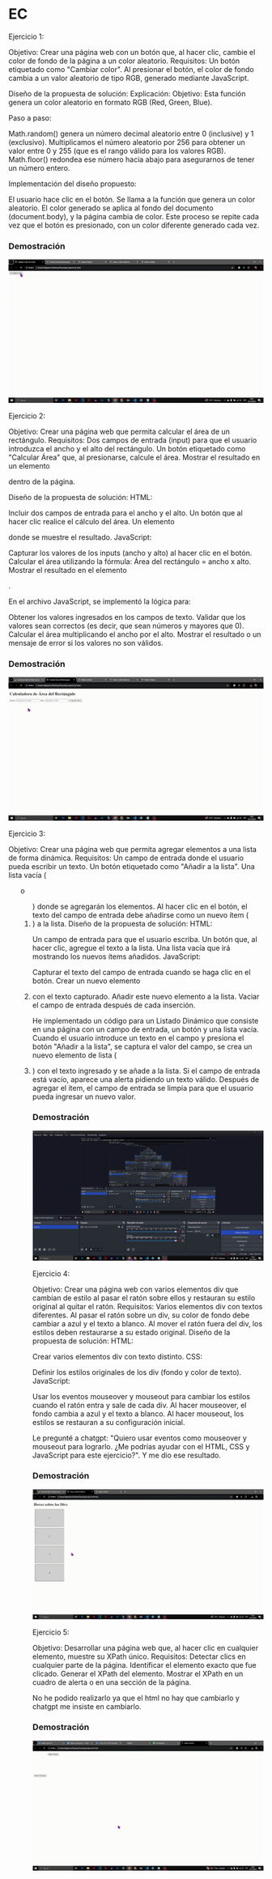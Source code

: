 # EC
Ejercicio 1:

Objetivo: Crear una página web con un botón que, al hacer clic, cambie el color de fondo de la página a un color aleatorio.
Requisitos:
Un botón etiquetado como "Cambiar color".
Al presionar el botón, el color de fondo cambia a un valor aleatorio de tipo RGB, generado mediante JavaScript.

Diseño de la propuesta de solución:
Explicación:
Objetivo: Esta función genera un color aleatorio en formato RGB (Red, Green, Blue).

Paso a paso:

Math.random() genera un número decimal aleatorio entre 0 (inclusive) y 1 (exclusivo).
Multiplicamos el número aleatorio por 256 para obtener un valor entre 0 y 255 (que es el rango válido para los valores RGB).
Math.floor() redondea ese número hacia abajo para asegurarnos de tener un número entero.

Implementación del diseño propuesto:

El usuario hace clic en el botón.
Se llama a la función que genera un color aleatorio.
El color generado se aplica al fondo del documento (document.body), y la página cambia de color.
Este proceso se repite cada vez que el botón es presionado, con un color diferente generado cada vez.

### Demostración

![Cambio de color](/T1/SPRINT_1/Ejercicio_1/ejercicio1.gif)


Ejercicio 2:

Objetivo: Crear una página web que permita calcular el área de un rectángulo.
Requisitos:
Dos campos de entrada (input) para que el usuario introduzca el ancho y el alto del rectángulo.
Un botón etiquetado como "Calcular Área" que, al presionarse, calcule el área.
Mostrar el resultado en un elemento <p> dentro de la página.

Diseño de la propuesta de solución:
HTML:

Incluir dos campos de entrada para el ancho y el alto.
Un botón que al hacer clic realice el cálculo del área.
Un elemento <p> donde se muestre el resultado.
JavaScript:

Capturar los valores de los inputs (ancho y alto) al hacer clic en el botón.
Calcular el área utilizando la fórmula:
Área del rectángulo = ancho x alto.
Mostrar el resultado en el elemento <p>.

En el archivo JavaScript, se implementó la lógica para:

Obtener los valores ingresados en los campos de texto.
Validar que los valores sean correctos (es decir, que sean números y mayores que 0).
Calcular el área multiplicando el ancho por el alto.
Mostrar el resultado o un mensaje de error si los valores no son válidos.

### Demostración

![Cambio de color](/T1/SPRINT_1/Ejercicio_2/ejercicio2.gif)


Ejercicio 3:

Objetivo: Crear una página web que permita agregar elementos a una lista de forma dinámica.
Requisitos:
Un campo de entrada donde el usuario pueda escribir un texto.
Un botón etiquetado como "Añadir a la lista".
Una lista vacía (<ul> o <ol>) donde se agregarán los elementos.
Al hacer clic en el botón, el texto del campo de entrada debe añadirse como un nuevo ítem (<li>) a la lista.
Diseño de la propuesta de solución:
HTML:

Un campo de entrada para que el usuario escriba.
Un botón que, al hacer clic, agregue el texto a la lista.
Una lista vacía que irá mostrando los nuevos ítems añadidos.
JavaScript:

Capturar el texto del campo de entrada cuando se haga clic en el botón.
Crear un nuevo elemento <li> con el texto capturado.
Añadir este nuevo elemento a la lista.
Vaciar el campo de entrada después de cada inserción.

He implementado un código para un Listado Dinámico que consiste en una página con un campo de entrada, un botón y una lista vacía. Cuando el usuario introduce un texto en el campo y presiona el botón "Añadir a la lista", se captura el valor del campo, se crea un nuevo elemento de lista (<li>) con el texto ingresado y se añade a la lista. Si el campo de entrada está vacío, aparece una alerta pidiendo un texto válido. Después de agregar el ítem, el campo de entrada se limpia para que el usuario pueda ingresar un nuevo valor.

### Demostración

![Cambio de color](/T1/SPRINT_1/Ejercicio_3/ejercicio3.gif)

Ejercicio 4:

Objetivo: Crear una página web con varios elementos div que cambian de estilo al pasar el ratón sobre ellos y restauran su estilo original al quitar el ratón.
Requisitos:
Varios elementos div con textos diferentes.
Al pasar el ratón sobre un div, su color de fondo debe cambiar a azul y el texto a blanco.
Al mover el ratón fuera del div, los estilos deben restaurarse a su estado original.
Diseño de la propuesta de solución:
HTML:

Crear varios elementos div con texto distinto.
CSS:

Definir los estilos originales de los div (fondo y color de texto).
JavaScript:

Usar los eventos mouseover y mouseout para cambiar los estilos cuando el ratón entra y sale de cada div.
Al hacer mouseover, el fondo cambia a azul y el texto a blanco.
Al hacer mouseout, los estilos se restauran a su configuración inicial.

Le pregunté a chatgpt: "Quiero usar eventos como mouseover y mouseout para lograrlo.
¿Me podrías ayudar con el HTML, CSS y JavaScript para este ejercicio?". Y me dio ese resultado.

### Demostración

![Cambio de color](/T1/SPRINT_1/Ejercicio_4/ejercicio4.gif)

Ejercicio 5:

Objetivo: Desarrollar una página web que, al hacer clic en cualquier elemento, muestre su XPath único.
Requisitos:
Detectar clics en cualquier parte de la página.
Identificar el elemento exacto que fue clicado.
Generar el XPath del elemento.
Mostrar el XPath en un cuadro de alerta o en una sección de la página.

No he podido realizarlo ya que el html no hay que cambiarlo y chatgpt me insiste en cambiarlo.

### Demostración

![Cambio de color](/T1/SPRINT_1/Ejercicio_5/ejercicio5.gif)


